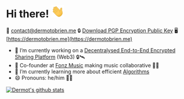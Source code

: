 # Hi there! <img src="/wave.gif" width="35px">

📧 [contact@dermotobrien.me](mailto:contact@dermotobrien.me)
🔒 [Download PGP Encryption Public Key](https://dermotobrien.me/emailpublickey.asc)
🖥️ [https://dermotobrien.me](https://dermotobrien.me)

- 🔭 I’m currently working on a [Decentralysed End-to-End Encrypted Sharing Platform](https://github.com/mangledbottles/SecureShare) (Web3) 🔒🛰
- 📲 Co-founder at [Fonz Music](https://fonzmusic.com) making music collaborative 🍻👥
- 🌱 I’m currently learning more about efficient [Algorithms](https://github.com/mangledbottles/Algorithms)
- 😄 Pronouns: he/him 🏳‍🌈

<a href="https://github.com/mangledbottles?tab=repositories">
  <img align="center" src="https://github-readme-stats.vercel.app/api?username=mangledbottles&show_icons=true&count_private=true" alt="Dermot's github stats" />
</a>

<!-- <a href="https://github.com/mangledbottles?tab=repositories">
  <img align="center" src="https://github-readme-stats.anuraghazra1.vercel.app/api/top-langs/?username=mangledbottles&layout=compact" />
</a> -->
